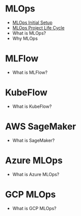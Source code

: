 # MLOps
- [MLOps Initial Setup](./MLOps/1_Initial_Setup.md)
- [MLOps Project Life Cycle](./MLOps/2_MLOps_Project_LifeCycle.md)
- What is MLOps?
- Why MLOps

# MLFlow
- What is MLFlow?

# KubeFlow
- What is KubeFlow?

# AWS SageMaker
- What is SageMaker?

# Azure MLOps
- What is Azure MLOps?

# GCP MLOps
- What is GCP MLOps?
